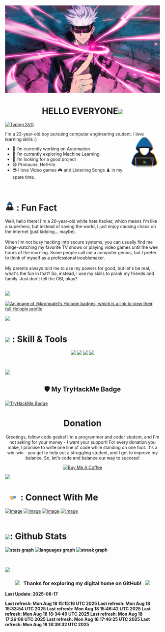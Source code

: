 <!--![MasterHead](https://raw.githubusercontent.com/kronpatel/kronpatel/main/Covers/GIF/01.gif)-->

![MasterHead](https://raw.githubusercontent.com/kronpatel/kronpatel/main/Covers/cover.gif)

<h1 align="center"><b>HELLO EVERYONE</b><img src="https://media.giphy.com/media/hvRJCLFzcasrR4ia7z/giphy.gif" width="35"></h1>

[![Typing SVG](https://readme-typing-svg.demolab.com?font=Fira+Code&size=25&duration=2000&pause=1000&width=435&lines=Keron+Patel;I+am+a+Coder;Ai+%7C+Web-Design+%7C+Automation)](https://git.io/typing-svg)

I'm a 23-year-old boy pursuing computer engineering student. I love learning skills :)
<img width="20%" align="right" src="GIF's\01.gif" />
- 🔭 I’m currently working on  Automation 
- 🌱 I’m currently exploring Machine Learning
- 🤔 I’m looking for a good project
- 😄 Pronouns: He/Him
- 😎 I love Video games 🎮 and Listening Songs ♟️ in my spare time.

<br>
<h1 align="left"> <img src="GIF's\01.gif" width="30"> <b>: Fun Fact</b> </h1>
<p> Well, hello there! I'm a 20-year-old white hate hacker, which means I'm like a superhero, but instead of saving the world, I just enjoy causing chaos on the internet (just kidding... maybe).<br><br>When I'm not busy hacking into secure systems, you can usually find me binge-watching my favorite TV shows or playing video games until the wee hours of the morning. Some people call me a computer genius, but I prefer to think of myself as a professional troublemaker.<br><br>My parents always told me to use my powers for good, but let's be real, what's the fun in that? So, instead, I use my skills to prank my friends and family. Just don't tell the CBI, okay?<br><br></p>
<img src="https://user-images.githubusercontent.com/73097560/115834477-dbab4500-a447-11eb-908a-139a6edaec5c.gif"></a>

[![An image of @kronpatel's Holopin badges, which is a link to view their full Holopin profile](https://holopin.me/kronpatel)](https://holopin.io/@kronpatel)

<img src="https://user-images.githubusercontent.com/73097560/115834477-dbab4500-a447-11eb-908a-139a6edaec5c.gif"></a>


<h1 align="left"> <img src="https://i.giphy.com/media/QssGEmpkyEOhBCb7e1/giphy.webp" width="30"> <b>: Skill & Tools</b> </h1>
  <p align="center">
  <img src="https://skillicons.dev/icons?i=py,js,html,css,bash,r,react,solidity,ts" />
  <img src="https://skillicons.dev/icons?i=nextjs,nodejs" />
  <img src="https://skillicons.dev/icons?i=git,github,linux,mongodb,mysql,postgres,raspberrypi" />
  <img src="https://skillicons.dev/icons?i=ps,bootstrap" />
  </p>

<br>

<img src="https://user-images.githubusercontent.com/73097560/115834477-dbab4500-a447-11eb-908a-139a6edaec5c.gif"></a>

<h2 align="center">🛡️ My TryHackMe Badge</h2>

[![TryHackMe Badge](https://tryhackme-badges.s3.amazonaws.com/KERZOX.png?raw=true)](https://tryhackme.com/p/KERZOX)


<h1 align="center"><b>Donation</b></h1>

<p align="center">Greetings, fellow code geeks! I'm a programmer and coder student, and I'm not asking for your money - I want your support! For every donation you make, I promise to write one line of code while standing on one foot. It's a win-win - you get to help out a struggling student, and I get to improve my balance. So, let's code and balance our way to success!
</p>

<div align="center">
<a href="https://www.buymeacoffee.com/keronpatel" target="_blank"><img src="https://cdn.buymeacoffee.com/buttons/v2/default-yellow.png" alt="Buy Me A Coffee" width="150"></a>
</div>

<img src="https://user-images.githubusercontent.com/73097560/115834477-dbab4500-a447-11eb-908a-139a6edaec5c.gif"></a>


<h1 align="left"> <img src="GIF's\02.gif" width="50"><b>: Connect With Me</b></h1>

[![image](https://img.shields.io/badge/LinkedIn-0077B5?style=for-the-badge&logo=linkedin&logoColor=white)](https://www.linkedin.com/in/keron-patel-9a757a222/)
[![image](https://img.shields.io/badge/Instagram-E4405F?style=for-the-badge&logo=instagram&logoColor=white)](https://www.instagram.com/kron_._18)
[![image](https://img.shields.io/badge/Twitter-1DA1F2?style=for-the-badge&logo=twitter&logoColor=white)](https://twitter.com/keron_1826)
[![image](https://img.shields.io/badge/Gmail-D14836?style=for-the-badge&logo=gmail&logoColor=white)](mailto:keronpatel5656@gmail.com) 
<br>
<br>
<h1 align="left"> <img src="https://media0.giphy.com/media/cj87CxfRtrUifF3Ryk/giphy.gif?cid=ecf05e47lx1thg8e61tjqfpr4zemby622so2pa1j3sqcsbxp&ep=v1_stickers_search&rid=giphy.gif&ct=s" width="25"><b>: Github Stats <b> </h1>

<div align="left">
  <img src="https://github-readme-stats.vercel.app/api?username=kronpatel&hide_title=false&hide_rank=false&show_icons=true&include_all_commits=true&count_private=true&disable_animations=false&theme=tokyonight&locale=en&hide_border=true&order=1" height="150" alt="stats graph"  />
  <img src="https://github-readme-stats.vercel.app/api/top-langs?username=kronpatel&locale=en&hide_title=false&layout=compact&card_width=320&langs_count=5&theme=tokyonight&hide_border=true&order=2" height="150" alt="languages graph"  />
  <img src="https://streak-stats.demolab.com/?user=kronpatel&locale=en&mode=daily&theme=tokyonight&hide_border=true&border_radius=5&order=3" height="150" alt="streak graph"  />
</div>
<br>
<br>

<img src="https://user-images.githubusercontent.com/73097560/115834477-dbab4500-a447-11eb-908a-139a6edaec5c.gif"></a>

<h3 align="center">
  <img src="https://emoji.discord.st/emojis/768b108d-274f-4f44-a634-8477b16efce7.gif" width="25">
  &nbsp;<b> Thanks for exploring my digital home on GitHub!<b> &nbsp;
  <img src="https://emoji.discord.st/emojis/768b108d-274f-4f44-a634-8477b16efce7.gif" width="25">
</h3>

<!--badge-update--> Last Update: 2025-08-17
Last refresh: Mon Aug 18 15:15:16 UTC 2025
Last refresh: Mon Aug 18 15:33:54 UTC 2025
Last refresh: Mon Aug 18 15:46:42 UTC 2025
Last refresh: Mon Aug 18 16:34:49 UTC 2025
Last refresh: Mon Aug 18 17:26:09 UTC 2025
Last refresh: Mon Aug 18 17:46:25 UTC 2025
Last refresh: Mon Aug 18 18:39:32 UTC 2025
